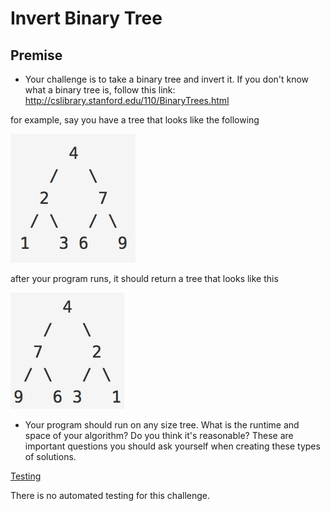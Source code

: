 # Invert Binary Tree

## Premise

-	Your challenge is to take a binary tree and invert it. If you don't know what a binary tree is, follow this link: http://cslibrary.stanford.edu/110/BinaryTrees.html

for example, say you have a tree that looks like the following

![tree](tree.jpg)

after your program runs, it should return a tree that looks like this

![reversedTree](treeReversed.jpg)

-	Your program should run on any size tree. What is the runtime and space of your algorithm? Do you think it's reasonable? These are important questions you should ask yourself when creating these types of solutions.

[Testing](#https://github.com/YearOfProgramming/2017Challenges/tree/testing#testing)

There is no automated testing for this challenge.
